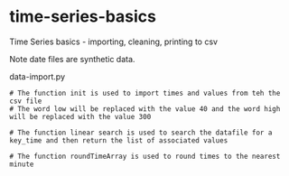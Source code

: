 # time-series-basics
Time Series basics - importing, cleaning, printing to csv

Note date files are synthetic data. 


data-import.py

    # The function init is used to import times and values from teh the csv file
    # The word low will be replaced with the value 40 and the word high will be replaced with the value 300
    
    # The function linear search is used to search the datafile for a key_time and then return the list of associated values
    
    # The function roundTimeArray is used to round times to the nearest minute